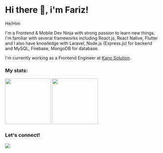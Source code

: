# Hi there 👋, i'm Fariz!
<p>
    He/Him
</p>

<p>
    I'm a Frontend & Mobile Dev Ninja with strong passion to learn new things.<br />
    I'm familiar with several frameworks including React.js, React Native, Flutter and I also have knowledge with Laravel, Node.js (Express.js) for backend and MySQL, Firebase, MongoDB for database.
</p>

<p>
    I'm currently working as a Frontend Engineer at <a href="https://www.kanosolution.com/" target="_blank">Kano Solution</a>.<br />
</p>

### My stats:
<p>
    <img src="https://github-readme-stats.vercel.app/api?username=ayisrhmn&hide=contribs&hide_border=true&theme=onedark&border_radius=10" height=150 />
    <img src="https://github-readme-stats.vercel.app/api/top-langs/?username=ayisrhmn&layout=compact&hide_border=true&theme=onedark&border_radius=10" height=150 />
</p>

### Let's connect!
<p>
    <a href="https://linktr.ee/ayisrhmn" target="blank">
        <img src="https://img.shields.io/badge/linktr.ee/ayisrhmn-30302f?style=flat&logo=linktree" />
    </a>
</p>
